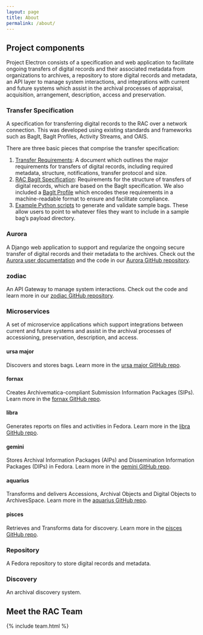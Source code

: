 ```yaml
---
layout: page
title: About
permalink: /about/
---
```


## Project components

Project Electron consists of a specification and web application to facilitate ongoing transfers of digital records and their associated metadata from organizations to archives, a repository to store digital records and metadata, an API layer to manage system interactions, and integrations with current and future systems which assist in the archival processes of appraisal, acquisition, arrangement, description, access and preservation.

### Transfer Specification
A specification for transferring digital records to the RAC over a network connection. This was developed using existing standards and frameworks such as BagIt, BagIt Profiles, Activity Streams, and OAIS.

There are three basic pieces that comprise the transfer specification:

1. [Transfer Requirements](/transfer-requirements/): A document which outlines the major requirements for transfers of digital records, including required metadata, structure, notifications, transfer protocol and size.
2. [RAC BagIt Specification](/rac-bagit-spec/): Requirements for the structure of transfers of digital records, which are based on the BagIt specification. We also included a [BagIt Profile](https://gist.github.com/HaSistrunk/65d59e558c436b9d934d98fd8fb0f575) which encodes these requirements in a machine-readable format to ensure and facilitate compliance.
3. [Example Python scripts](/scripts/) to generate and validate sample bags. These allow users to point to whatever files they want to include in a sample bag’s payload directory.

### Aurora
A Django web application to support and regularize the ongoing secure transfer of digital records
and their metadata to the archives. Check out the [Aurora user documentation](https://docs.rockarch.org/aurora/) and the code in our [Aurora GitHub repository](https://github.com/RockefellerArchiveCenter/aurora).

### zodiac
An API Gateway to manage system interactions. Check out the code and learn more in our [zodiac GitHub repository](https://github.com/RockefellerArchiveCenter/zodiac).

### Microservices
A set of microservice applications which support integrations between current and future systems and assist in the archival
processes of accessioning, preservation, description, and access.

#### ursa major
Discovers and stores bags. Learn more in the [ursa major GitHub repo](https://github.com/RockefellerArchiveCenter/ursa_major).

#### fornax
Creates Archivematica-compliant Submission Information Packages (SIPs). Learn more in the [fornax GitHub repo](https://github.com/RockefellerArchiveCenter/fornax).

#### libra
Generates reports on files and activities in Fedora. Learn more in the [libra GitHub repo](https://github.com/RockefellerArchiveCenter/libra).

#### gemini
Stores Archival Information Packages (AIPs) and Dissemination Information Packages (DIPs) in Fedora. Learn more in the [gemini GitHub repo](https://github.com/RockefellerArchiveCenter/gemini).

#### aquarius
Transforms and delivers Accessions, Archival Objects and Digital Objects to ArchivesSpace. Learn more in the [aquarius GitHub repo](https://github.com/RockefellerArchiveCenter/aquarius).

#### pisces
Retrieves and Transforms data for discovery. Learn more in the [pisces GitHub repo](https://github.com/RockefellerArchiveCenter/pisces).

### Repository
A Fedora repository to store digital records and metadata.

### Discovery
An archival discovery system.

## Meet the RAC Team

{% include team.html %}
